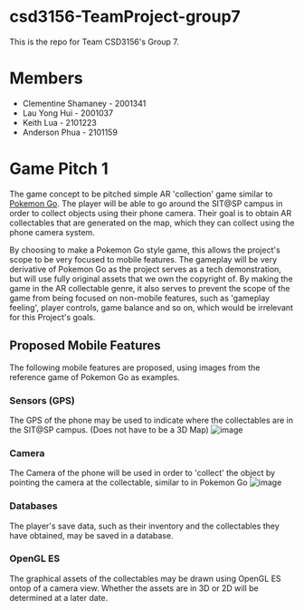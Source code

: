 # csd3156-TeamProject-group7
This is the repo for Team CSD3156's Group 7.

# Members
- Clementine Shamaney - 2001341
- Lau Yong Hui - 2001037
- Keith Lua - 2101223
- Anderson Phua - 2101159
# Game Pitch 1
The game concept to be pitched simple AR 'collection' game similar to [Pokemon Go](https://en.wikipedia.org/wiki/Pok%C3%A9mon_Go). 
The player will be able to go around the SIT@SP campus in order to collect objects using their phone camera. Their goal is to obtain AR collectables that are generated on the map, which they can collect using the phone camera system.

By choosing to make a Pokemon Go style game, this allows the project's scope to be very focused to mobile features. The gameplay will be very derivative of Pokemon Go as the project serves as a tech demonstration, but will use fully original assets that we own the copyright of. By making the game in the AR collectable genre, it also serves to prevent the scope of the game from being focused on non-mobile features, such as 'gameplay feeling', player controls, game balance and so on, which would be irrelevant for this Project's goals.

## Proposed Mobile Features
The following mobile features are proposed, using images from the reference game of Pokemon Go as examples.

### Sensors (GPS)
The GPS of the phone may be used to indicate where the collectables are in the SIT@SP campus. (Does not have to be a 3D Map)
![image](https://github.com/ClementineAccount/csd3156-TeamProject-group7/assets/26779639/c7d02f48-16f7-4877-9afe-4091fed0d453)

### Camera
The Camera of the phone will be used in order to 'collect' the object by pointing the camera at the collectable, similar to in Pokemon Go
![image](https://github.com/ClementineAccount/csd3156-TeamProject-group7/assets/26779639/ccb23b99-2e71-4b13-ac7d-e58f6c2d1601)

### Databases
The player's save data, such as their inventory and the collectables they have obtained, may be saved in a database.

### OpenGL ES
The graphical assets of the collectables may be drawn using OpenGL ES ontop of a camera view. Whether the assets are in 3D or 2D will be determined at a later date.
